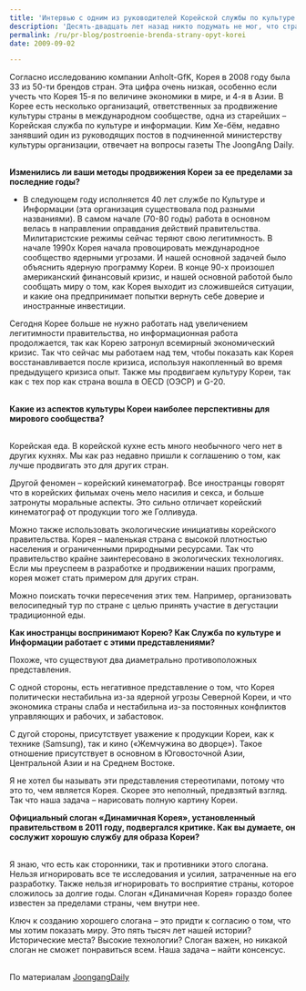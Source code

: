 ```yaml
---
title: 'Интервью с одним из руководителей Корейской службы по культуре и информации'
description: 'Десять-двадцать лет назад никто подумать не мог, что страну можно называть полноправным брендом, который имеет свои права, свое место на рынке, способен заниматься бизнесом и заключать сделки.  Сегодня же жители Кореи постоянно сталкиваются с напоминанием о том, как важен образ страны.'
permalink: /ru/pr-blog/postroenie-brenda-strany-opyt-korei
date: 2009-09-02

---
```


Согласно исследованию компании Anholt-GfK, Корея в 2008 году была 33 из 50-ти брендов стран. Эта цифра очень низкая, особенно если учесть что Корея 15-я по величине экономики в мире, и 4-я в Азии. В Корее есть несколько организаций, ответственных за продвижение культуры страны в международном сообществе, одна из старейших – Корейская служба по культуре и информации. Ким Хе-бём, недавно занявший один из руководящих постов в подчиненной министерству культуры организации, отвечает на вопросы газеты The JoongAng Daily. <br><br>

<strong>Изменились ли ваши методы продвижения Кореи за ее пределами за последние годы? </strong>

 - В следующем году исполняется 40 лет службе по Культуре и Информации (эта организация существовала под разными названиями). В самом начале (70-80 годы) работа в основном велась в направлении оправдания действий правительства. Милитаристские режимы сейчас теряют свою легитимность. В начале 1990х Корея начала провоцировать международное сообщество ядерными угрозами. И нашей основной задачей было объяснить ядерную программу Кореи. В конце 90-х произошел американский финансовый кризис, и нашей основной работой было сообщать миру о том, как Корея выходит из сложившейся ситуации, и какие она предпринимает попытки вернуть себе доверие и иностранные инвестиции.  <br>

Сегодня Корее больше не нужно работать над увеличением  легитимности правительства, но информационная работа продолжается, так как Корею затронул всемирный экономический кризис. Так что сейчас мы работаем над тем, чтобы показать как Корея восстанавливается после кризиса, используя накопленный во время предыдущего кризиса опыт. Также мы продвигаем культуру Кореи, так как с тех пор как страна вошла в OECD (ОЭСР) и G-20. <br><br>

<strong>Какие из аспектов культуры Кореи наиболее перспективны для мирового сообщества?</strong> <br><br>

Корейская еда. В корейской кухне есть много необычного чего нет в других кухнях. Мы как раз недавно пришли к соглашению о том, как лучше продвигать это для других стран.

Другой феномен – корейский кинематограф. Все иностранцы говорят что в корейских фильмах очень мело насилия и секса, и больше затронуты моральные аспекты. Это сильно отличает корейский кинематограф от продукции того же Голливуда. <br>

Можно также использовать экологические инициативы корейского правительства. Корея – маленькая страна с высокой плотностью населения и ограниченными природными ресурсами. Так что правительство крайне заинтересовано в экологических технологиях. Если мы преуспеем в разработке и продвижении наших программ, корея может стать примером для других стран.  <br>

Можно поискать точки пересечения этих тем. Например, организовать велосипедный тур по стране с целью принять участие в дегустации традиционной еды.

<strong>Как иностранцы воспринимают Корею? Как Служба по культуре и Информации работает с этими представлениями? </strong>

Похоже, что существуют два диаметрально противоположных представления. <br>

С одной стороны, есть негативное представление о том, что Корея политически нестабильна из-за ядерной угрозы Северной Кореи, и что экономика страны слаба и нестабильна из-за постоянных конфликтов управляющих и рабочих, и забастовок. <br>

С дугой стороны, присутствует уважение к продукции Кореи, как к технике (Samsung), так и кино («Жемчужина во дворце»). Такое отношение присутствует в основном в Юговосточной Азии, Центральной Азии и на Среднем Востоке.  <br>

Я не хотел бы называть эти представления стереотипами, потому что это то, чем является Корея. Скорее это неполный, предвзятый взгляд. Так что наша задача – нарисовать полную картину Кореи.

<strong>Официальный слоган «Динамичная Корея», установленный правительством в 2011 году, подвергался критике. Как вы думаете, он сослужит хорошую службу для образа Кореи? </strong><br><br>

Я знаю, что есть как сторонники, так и противники этого слогана. Нельзя игнорировать все те исследования и усилия, затраченные на его разработку. Также нельзя игнорировать то восприятие страны, которое сложилось за долгие годы. Слоган «Динамичная Корея» гораздо более известен за пределами страны, чем внутри нее.

Ключ к созданию хорошего слогана – это придти к согласию о том, что мы хотим показать миру. Это пять тысяч лет нашей истории? Исторические места? Высокие технологии? Слоган важен, но никакой слоган не сможет понравиться всем. Наша задача – найти консенсус. <br><br>

По материалам <a href="http://joongangdaily.joins.com/article/view.asp-aid=2909501"> JoongangDaily</a>

